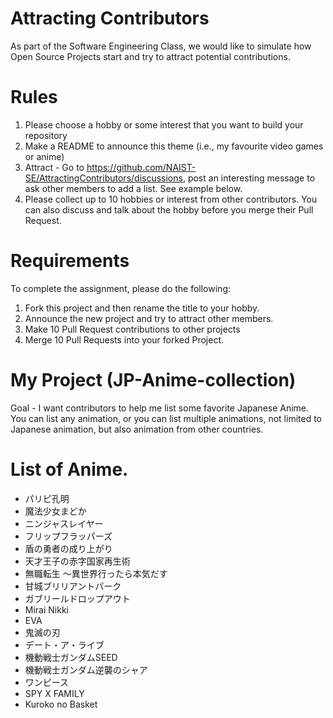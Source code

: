 # Attracting Contributors
As part of the Software Engineering Class, we would like to simulate how Open Source Projects start and try to attract potential contributions.

# Rules

1. Please choose a hobby or some interest that you want to build your repository
2. Make a README to announce this theme (i.e., my favourite video games or anime)
3. Attract - Go to https://github.com/NAIST-SE/AttractingContributors/discussions, post an interesting message to ask other members to add a list. See example below.
4. Please collect up to 10 hobbies or interest from other contributors. You can also discuss and talk about the hobby before you merge their Pull Request.

# Requirements
To complete the assignment, please do the following:
1. Fork this project and then rename the title to your hobby. 
2. Announce the new project and try to attract other members.
3. Make 10 Pull Request contributions to other projects
4. Merge 10 Pull Requests into your forked Project.

# My Project (JP-Anime-collection)
Goal - I want contributors to help me list some favorite Japanese Anime. 
You can list any animation, or you can list multiple animations, not limited 
to Japanese animation, but also animation from other countries.

# List of Anime.
- パリピ孔明
- 魔法少女まどか
- ニンジャスレイヤー
- フリップフラッパーズ
- 盾の勇者の成り上がり
- 天才王子の赤字国家再生術
- 無職転生 ～異世界行ったら本気だす
- 甘城ブリリアントパーク
- ガブリールドロップアウト
- Mirai Nikki
- EVA
- 鬼滅の刃
- デート・ア・ライブ 
- 機動戦士ガンダムSEED
- 機動戦士ガンダム逆襲のシャア
- ワンピース
- SPY X FAMILY
- Kuroko no Basket 
